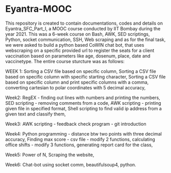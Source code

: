 # Eyantra-MOOC
This repository is created to contain documentations, codes and details on Eyantra_SFC_Part_I, a MOOC course conducted by IIT Bombay during the year 2021. 
This was a 6-week course on Bash, AWK, SED scriptings, Python, socket communication, SSH, Web scraping and as for the final task, we were asked to build a python based CoWIN chat bot, that uses webscraping on a specific provided url to register the seats for a client vaccination based on parameters like age, dosenum, place, date and vaccinetype. 
The entire course sturcture was as follows:

WEEK 1:
  Sorting a CSV file based on specific column,
	Sorting a CSV file based on specific column with specific starting character,
	Sorting a CSV file based on specific column and print specific columns with a comma,
	converting cartesian to polar coordinates with 5 decimal accuracy,
  
Week2:
	RegEX - finding out lines with numbers and printing the numbers,
	SED scripting - removing comments from a code,
	AWK scripting - printing given file in specified format,
	Shell scripting to find valid ip address from a given text and classify them,
  
Week3:
	AWK scripting - feedback check program - git introduction
  
Week4:
	Python programming - distance btw two points with three decimal accuracy,
	Finding max score - csv file - modify 2 functions,
	calculating office shifts - modify 3 functions,
	generating report card for the class,
  
Week5:
	Power of N,
	Scraping the website,
  
Week6:
	Chat-bot using socket comm, beautifulsoup4, python.
